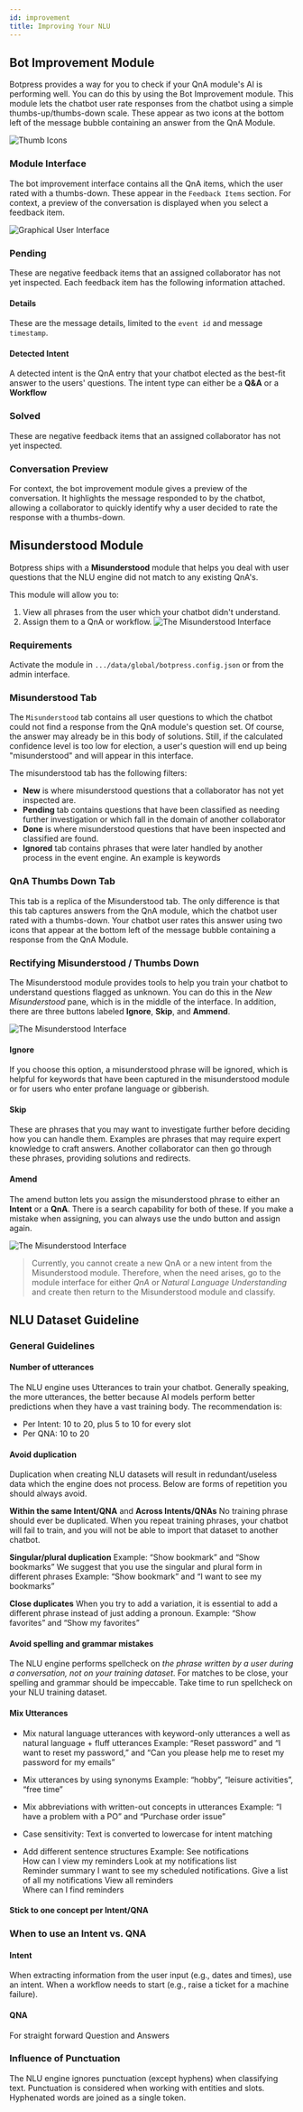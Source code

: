```yaml
---
id: improvement
title: Improving Your NLU
---
```


## Bot Improvement Module
Botpress provides a way for you to check if your QnA module's AI is performing well. You can do this by using the Bot Improvement module. This module lets the chatbot user rate responses from the chatbot using a simple thumbs-up/thumbs-down scale. These appear as two icons at the bottom left of the message bubble containing an answer from the QnA Module.

![Thumb Icons](../assets/b-i-chat.png)

### Module Interface
The bot improvement interface contains all the QnA items, which the user rated with a thumbs-down. These appear in the `Feedback Items` section. For context, a preview of the conversation is displayed when you select a feedback item.

![Graphical User Interface](../assets/b-i-interface.png)
### Pending
These are negative feedback items that an assigned collaborator has not yet inspected. Each feedback item has the following information attached.

#### Details
These are the message details, limited to the `event id` and message `timestamp`.

#### Detected Intent
A detected intent is the QnA entry that your chatbot elected as the best-fit answer to the users' questions. The intent type can either be a **Q&A** or a **Workflow**

### Solved
These are negative feedback items that an assigned collaborator has not yet inspected. 

### Conversation Preview
For context, the bot improvement module gives a preview of the conversation. It highlights the message responded to by the chatbot, allowing a collaborator to quickly identify why a user decided to rate the response with a thumbs-down.

## Misunderstood Module

Botpress ships with a **Misunderstood** module that helps you deal with user questions that the NLU engine did not match to any existing QnA's.

This module will allow you to:
1. View all phrases from the user which your chatbot didn't understand.
2. Assign them to a QnA or workflow.
![The Misunderstood Interface](../assets/misundertood-interface.png)
### Requirements
Activate the module in `.../data/global/botpress.config.json` or from the admin interface.

### Misunderstood Tab
The `Misunderstood` tab contains all user questions to which the chatbot could not find a response from the QnA module's question set. Of course, the answer may already be in this body of solutions. Still, if the calculated confidence level is too low for election, a user's question will end up being "misunderstood" and will appear in this interface.

The misunderstood tab has the following filters:

- **New** is where misunderstood questions that a collaborator has not yet inspected are.
- **Pending**  tab contains questions that have been classified as needing further investigation or which fall in the domain of another collaborator
- **Done** is where misunderstood questions that have been inspected and classified are found.
- **Ignored** tab contains phrases that were later handled by another process in the event engine. An example is keywords

### QnA Thumbs Down Tab
This tab is a replica of the Misunderstood tab. The only difference is that this tab captures answers from the QnA module, which the chatbot user rated with a thumbs-down. Your chatbot user rates this answer using two icons that appear at the bottom left of the message bubble containing a response from the QnA Module.

### Rectifying Misunderstood / Thumbs Down
The Misunderstood module provides tools to help you train your chatbot to understand questions flagged as unknown. You can do this in the _New Misunderstood_ pane, which is in the middle of the interface. In addition, there are three buttons labeled **Ignore**, **Skip**, and **Ammend**.

![The Misunderstood Interface](../assets/mis-interface-new-item.png)

#### Ignore
If you choose this option, a misunderstood phrase will be ignored, which is helpful for keywords that have been captured in the misunderstood module or for users who enter profane language or gibberish.

#### Skip
These are phrases that you may want to investigate further before deciding how you can handle them. Examples are phrases that may require expert knowledge to craft answers. Another collaborator can then go through these phrases, providing solutions and redirects.

#### Amend
The amend button lets you assign the misunderstood phrase to either an **Intent** or a **QnA**. There is a search capability for both of these. If you make a mistake when assigning, you can always use the undo button and assign again.

![The Misunderstood Interface](../assets/mis-solve-ammend.png)

> Currently, you cannot create a new QnA or a new intent from the Misunderstood module. Therefore, when the need arises, go to the module interface for either _QnA_ or _Natural Language Understanding_ and create then return to the Misunderstood module and classify.

## NLU Dataset Guideline

### General Guidelines
#### Number of utterances
The NLU engine uses Utterances to train your chatbot. Generally speaking, the more utterances, the better because AI models perform better predictions when they have a vast training body. The recommendation is:
- Per Intent: 10 to 20, plus 5 to 10 for every slot
- Per QNA: 10 to 20

#### Avoid duplication
Duplication when creating NLU datasets will result in redundant/useless data which the engine does not process. Below are forms of repetition you should always avoid.

**Within the same Intent/QNA** and **Across Intents/QNAs**
No training phrase should ever be duplicated. When you repeat training phrases, your chatbot will fail to train, and you will not be able to import that dataset to another chatbot.

**Singular/plural duplication**
Example: “Show bookmark” and “Show bookmarks”
We suggest that you use the singular and plural form in different phrases
Example: “Show bookmark” and “I want to see my bookmarks”

**Close duplicates**
When you try to add a variation, it is essential to add a different phrase instead of just adding a pronoun.
Example: “Show favorites” and “Show my favorites”

#### Avoid spelling and grammar mistakes
The NLU engine performs spellcheck on _the phrase written by a user during a conversation, not on your training dataset_. For matches to be close, your spelling and grammar should be impeccable. Take time to run spellcheck on your NLU training dataset.

#### Mix Utterances
- Mix natural language utterances with keyword-only utterances a well as natural language + fluff utterances
Example: “Reset password” and “I want to reset my password,” and “Can you please help me to reset my password for my emails”

- Mix utterances by using synonyms
Example: “hobby”, “leisure activities”, “free time”

- Mix abbreviations with written-out concepts in utterances
Example: “I have a problem with a PO” and “Purchase order issue”

- Case sensitivity: Text is converted to lowercase for intent matching

- Add different sentence structures
Example:
      See notifications               
      How can I view my reminders
      Look at my notifications list           
      Reminder summary
      I want to see my scheduled notifications. 
      Give a list of all my notifications 
      View all reminders              
      Where can I find reminders

#### Stick to one concept per Intent/QNA 

### When to use an Intent vs. QNA

#### Intent
When extracting information from the user input (e.g., dates and times), use an intent.
When a workflow needs to start (e.g., raise a ticket for a machine failure).

#### QNA
For straight forward Question and Answers

### Influence of Punctuation
The NLU engine ignores punctuation (except hyphens) when classifying text. 
Punctuation is considered when working with entities and slots.
Hyphenated words are joined as a single token.
